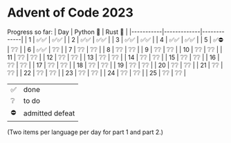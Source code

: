 # Advent of Code 2023

Progress so far:
| Day       | Python 🐍  | Rust 🦀     |
|-----------|-------------|-------------|
| 1   | ✅✅  | ✅✅ |
| 2   | ✅✅  | ✅✅ |
| 3   | ✅✅  | ✅✅ |
| 4   | ✅✅  | ✅✅ |
| 5   | ✅⛔  | ❔❔ |
| 6   | ✅✅  | ❔❔ |
| 7   | ❔❔  | ❔❔ |
| 8   | ❔❔  | ❔❔ |
| 9   | ❔❔  | ❔❔ |
| 10   | ❔❔  | ❔❔ |
| 11   | ❔❔  | ❔❔ |
| 12   | ❔❔  | ❔❔ |
| 13   | ❔❔  | ❔❔ |
| 14   | ❔❔  | ❔❔ |
| 15   | ❔❔  | ❔❔ |
| 16   | ❔❔  | ❔❔ |
| 17   | ❔❔  | ❔❔ |
| 18   | ❔❔  | ❔❔ |
| 19   | ❔❔  | ❔❔ |
| 20   | ❔❔  | ❔❔ |
| 21   | ❔❔  | ❔❔ |
| 22   | ❔❔  | ❔❔ |
| 23   | ❔❔  | ❔❔ |
| 24   | ❔❔  | ❔❔ |
| 25   | ❔❔  | ❔❔ |

| | |
| -- | -- |
| ✅ | done |
|❔| to do |
| ⛔ | admitted defeat |

(Two items per language per day for part 1 and part 2.)
